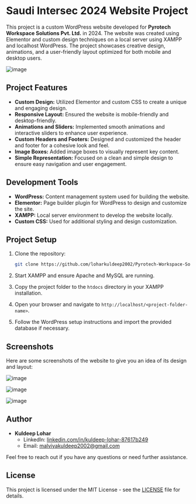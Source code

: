 # Saudi Intersec 2024 Website Project

This project is a custom WordPress website developed for **Pyrotech Workspace Solutions Pvt. Ltd.** in 2024. The website was created using Elementor and custom design techniques on a local server using XAMPP and localhost WordPress. The project showcases creative design, animations, and a user-friendly layout optimized for both mobile and desktop users.

![image](https://github.com/user-attachments/assets/ce241c4c-514a-4c5b-83a9-55ee28c73333)


## Project Features

- **Custom Design:** Utilized Elementor and custom CSS to create a unique and engaging design.
- **Responsive Layout:** Ensured the website is mobile-friendly and desktop-friendly.
- **Animations and Sliders:** Implemented smooth animations and interactive sliders to enhance user experience.
- **Custom Headers and Footers:** Designed and customized the header and footer for a cohesive look and feel.
- **Image Boxes:** Added image boxes to visually represent key content.
- **Simple Representation:** Focused on a clean and simple design to ensure easy navigation and user engagement.

## Development Tools

- **WordPress:** Content management system used for building the website.
- **Elementor:** Page builder plugin for WordPress to design and customize the site.
- **XAMPP:** Local server environment to develop the website locally.
- **Custom CSS:** Used for additional styling and design customization.

## Project Setup

1. Clone the repository:
    ```bash
    git clone https://github.com/loharkuldeep2002/Pyrotech-Workspace-Solutions-Website.git
    ```

2. Start XAMPP and ensure Apache and MySQL are running.

3. Copy the project folder to the `htdocs` directory in your XAMPP installation.

4. Open your browser and navigate to `http://localhost/<project-folder-name>`.

5. Follow the WordPress setup instructions and import the provided database if necessary.

## Screenshots

Here are some screenshots of the website to give you an idea of its design and layout:

![image](https://github.com/user-attachments/assets/f6b7cfcc-ef2e-4828-8fad-ab36a782f8b7)

![image](https://github.com/user-attachments/assets/01c307c2-b545-49f1-bb0a-230fd0423602)

![image](https://github.com/user-attachments/assets/233d90a9-f339-4f43-86eb-8625ce82602b)


## Author

- **Kuldeep Lohar**
    - LinkedIn: [linkedin.com/in/kuldeep-lohar-87617b249](https://www.linkedin.com/in/kuldeep-lohar-87617b249)
    - Email: malviyakuldeep2002@gmail.com

Feel free to reach out if you have any questions or need further assistance.

## License

This project is licensed under the MIT License - see the [LICENSE](LICENSE) file for details.
